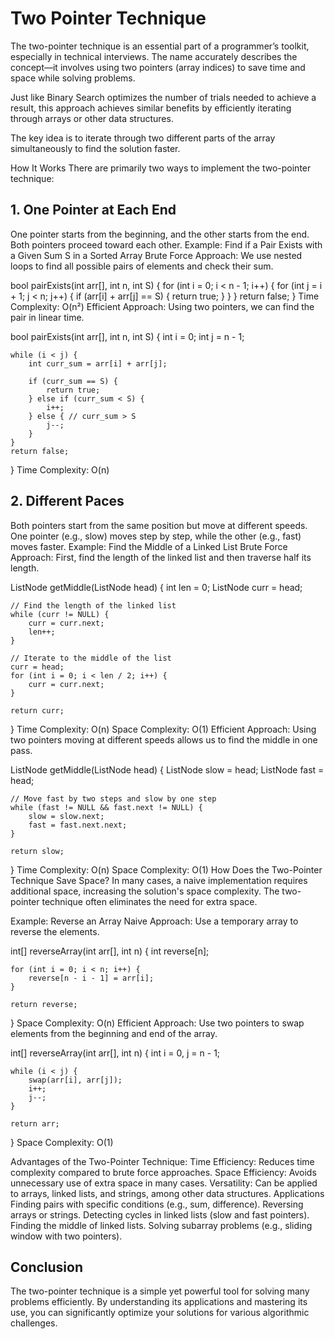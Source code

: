 # Two Pointer Technique

The two-pointer technique is an essential part of a programmer’s toolkit, especially in technical interviews. The name accurately describes the concept—it involves using two pointers (array indices) to save time and space while solving problems.

Just like Binary Search optimizes the number of trials needed to achieve a result, this approach achieves similar benefits by efficiently iterating through arrays or other data structures.

The key idea is to iterate through two different parts of the array simultaneously to find the solution faster.

How It Works
There are primarily two ways to implement the two-pointer technique:

## 1. One Pointer at Each End
One pointer starts from the beginning, and the other starts from the end.
Both pointers proceed toward each other.
Example: Find if a Pair Exists with a Given Sum S in a Sorted Array
Brute Force Approach:
We use nested loops to find all possible pairs of elements and check their sum.

bool pairExists(int arr[], int n, int S) {
    for (int i = 0; i < n - 1; i++) {
        for (int j = i + 1; j < n; j++) {
            if (arr[i] + arr[j] == S) {
                return true;
            }
        }
    }
    return false;
}
Time Complexity: O(n²)
Efficient Approach:
Using two pointers, we can find the pair in linear time.

bool pairExists(int arr[], int n, int S) {
    int i = 0;
    int j = n - 1;

    while (i < j) {
        int curr_sum = arr[i] + arr[j];

        if (curr_sum == S) {
            return true;
        } else if (curr_sum < S) {
            i++;
        } else { // curr_sum > S
            j--;
        }
    }
    return false;
}
Time Complexity: O(n)

## 2. Different Paces
Both pointers start from the same position but move at different speeds.
One pointer (e.g., slow) moves step by step, while the other (e.g., fast) moves faster.
Example: Find the Middle of a Linked List
Brute Force Approach:
First, find the length of the linked list and then traverse half its length.

ListNode getMiddle(ListNode head) {
    int len = 0;
    ListNode curr = head;

    // Find the length of the linked list
    while (curr != NULL) {
        curr = curr.next;
        len++;
    }

    // Iterate to the middle of the list
    curr = head;
    for (int i = 0; i < len / 2; i++) {
        curr = curr.next;
    }

    return curr;
}
Time Complexity: O(n)
Space Complexity: O(1)
Efficient Approach:
Using two pointers moving at different speeds allows us to find the middle in one pass.

ListNode getMiddle(ListNode head) {
    ListNode slow = head;
    ListNode fast = head;

    // Move fast by two steps and slow by one step
    while (fast != NULL && fast.next != NULL) {
        slow = slow.next;
        fast = fast.next.next;
    }

    return slow;
}
Time Complexity: O(n)
Space Complexity: O(1)
How Does the Two-Pointer Technique Save Space?
In many cases, a naive implementation requires additional space, increasing the solution's space complexity. The two-pointer technique often eliminates the need for extra space.

Example: Reverse an Array
Naive Approach:
Use a temporary array to reverse the elements.

int[] reverseArray(int arr[], int n) {
    int reverse[n];

    for (int i = 0; i < n; i++) {
        reverse[n - i - 1] = arr[i];
    }

    return reverse;
}
Space Complexity: O(n)
Efficient Approach:
Use two pointers to swap elements from the beginning and end of the array.

int[] reverseArray(int arr[], int n) {
    int i = 0, j = n - 1;

    while (i < j) {
        swap(arr[i], arr[j]);
        i++;
        j--;
    }

    return arr;
}
Space Complexity: O(1)

Advantages of the Two-Pointer Technique:
Time Efficiency: Reduces time complexity compared to brute force approaches.
Space Efficiency: Avoids unnecessary use of extra space in many cases.
Versatility: Can be applied to arrays, linked lists, and strings, among other data structures.
Applications
Finding pairs with specific conditions (e.g., sum, difference).
Reversing arrays or strings.
Detecting cycles in linked lists (slow and fast pointers).
Finding the middle of linked lists.
Solving subarray problems (e.g., sliding window with two pointers).

## Conclusion
The two-pointer technique is a simple yet powerful tool for solving many problems efficiently. By understanding its applications and mastering its use, you can significantly optimize your solutions for various algorithmic challenges.

